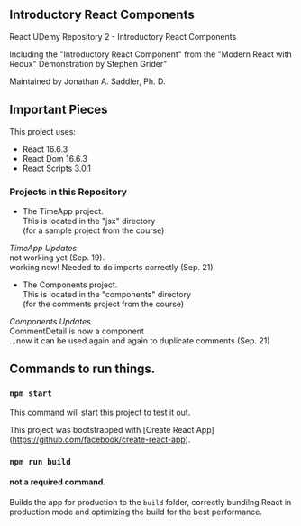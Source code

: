 ## Introductory React Components
React UDemy Repository 2 - Introductory React Components

Including the "Introductory React Component" from the "Modern React with Redux"  Demonstration by Stephen Grider"

Maintained by Jonathan A. Saddler, Ph. D. 

## Important Pieces

This project uses:
- React 16.6.3 
- React Dom 16.6.3
- React Scripts 3.0.1

### Projects in this Repository
- The TimeApp project. 
<br>This is located in the "jsx" directory
<br>(for a sample project from the course)

*TimeApp Updates*
<br>not working yet (Sep. 19).
<br>working now! Needed to do imports correctly (Sep. 21)

- The Components project.
<br>This is located in the "components" directory
<br>(for the comments project from the course)

*Components Updates*
<br>CommentDetail is now a component
<br>...now it can be used again and again to duplicate comments (Sep. 21)

## Commands to run things. 

### `npm start`

This command will start this project to test it out. 

This project was bootstrapped with [Create React App] 
(https://github.com/facebook/create-react-app). 

### `npm run build`

#### not a required command. 

Builds the app for production to the `build` folder, correctly bundilng React in production mode and optimizing the build for the best performance.

